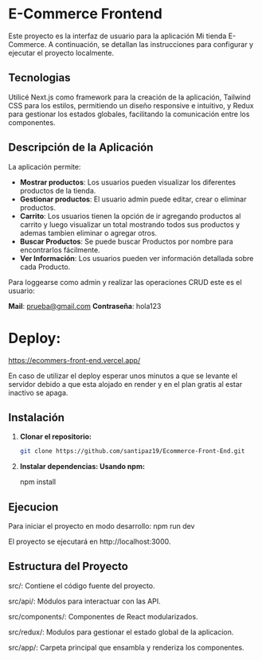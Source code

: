 # E-Commerce Frontend

Este proyecto es la interfaz de usuario para la aplicación Mi tienda E-Commerce. A continuación, se detallan las instrucciones para configurar y ejecutar el proyecto localmente.


## Tecnologias 

Utilicé Next.js como framework para la creación de la aplicación, Tailwind CSS para los estilos, permitiendo un diseño responsive e intuitivo, y Redux para gestionar los estados globales, facilitando la comunicación entre los componentes.

## Descripción de la Aplicación

La aplicación permite:

- **Mostrar productos**: Los usuarios pueden visualizar los diferentes productos de la tienda.
- **Gestionar productos**: El usuario admin puede editar, crear o eliminar productos.
- **Carrito**: Los usuarios tienen la opción de ir agregando productos al carrito y luego visualizar un total mostrando todos sus productos y ademas tambien eliminar o agregar otros.
- **Buscar Productos**: Se puede buscar Productos por nombre para encontrarlos fácilmente.
- **Ver Información**: Los usuarios pueden ver información detallada sobre cada Producto.

Para loggearse como admin y realizar las operaciones CRUD este es el usuario:

**Mail**:
prueba@gmail.com
**Contraseña**:
hola123

# Deploy:
https://ecommers-front-end.vercel.app/

En caso de utilizar el deploy esperar unos minutos a que se levante el servidor debido a que esta alojado en render y en el plan gratis al estar inactivo se apaga.

## Instalación

1. **Clonar el repositorio:**

   ```bash
   git clone https://github.com/santipaz19/Ecommerce-Front-End.git
2. **Instalar dependencias: Usando npm:**

   npm install

## Ejecucion

Para iniciar el proyecto en modo desarrollo:
npm run dev

El proyecto se ejecutará en http://localhost:3000.

## Estructura del Proyecto
src/: Contiene el código fuente del proyecto.

src/api/: Módulos para interactuar con las API.

src/components/: Componentes de React modularizados.

src/redux/:  Modulos para gestionar el estado global de la aplicacion.

src/app/:  Carpeta principal que ensambla y renderiza los componentes.
